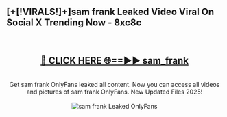 <h2>[+[!VIRALS!]+]sam frank Leaked Video Viral On Social X Trending Now - 8xc8c</h2>
<br>
<div align="center">
<h2><a href="https://libra.edu.pl?sam_frank" rel="nofollow">🔴 CLICK HERE 🌐==►► sam_frank</a></h2>
<br>
Get sam frank OnlyFans leaked all content. Now you can access all videos and pictures of sam frank OnlyFans. New Updated Files 2025!
<br>
<br>
<a href="https://libra.edu.pl?sam_frank" rel="nofollow" data-target="animated-image.originalLink"><img src="https://i.ibb.co.com/WyWwxjT/player-gif2.gif" alt="sam frank Leaked OnlyFans" style="max-width: 100%; display: inline-block;" data-target="animated-image.originalImage"></a>
</div>
<br>
